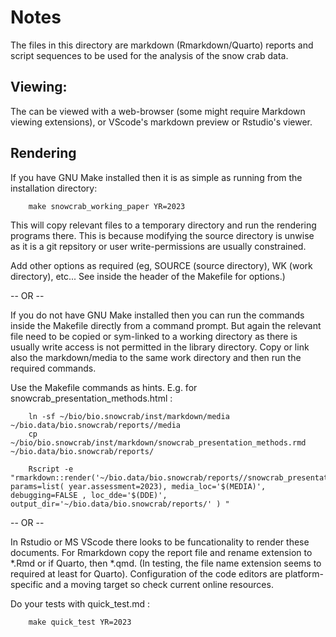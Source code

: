 # Notes

The files in this directory are markdown (Rmarkdown/Quarto) reports and script sequences to be used for the analysis of the snow crab data. 

## Viewing:

The can be viewed with a web-browser (some might require Markdown viewing extensions), or VScode's markdown preview or Rstudio's viewer. 

## Rendering

If you have GNU Make installed then it is as simple as running from the installation directory:

```
	make snowcrab_working_paper YR=2023 
```

This will copy relevant files to a temporary directory and run the rendering programs there. This is because modifying the source directory is unwise as it is a git repsitory or user write-permissions are usually constrained. 

Add other options as required (eg, SOURCE (source directory), WK (work directory), etc... See inside the header of the Makefile for options.)

-- OR --

If you do not have GNU Make installed then you can run the commands inside the Makefile directly from a command prompt. But again the relevant file need to be copied or sym-linked to a working directory as there is usually write access is not permitted in the library directory. Copy or link also the markdown/media to the same work directory and then run the required commands. 

Use the Makefile commands as hints. E.g. for snowcrab_presentation_methods.html :

```
	ln -sf ~/bio/bio.snowcrab/inst/markdown/media ~/bio.data/bio.snowcrab/reports//media
	cp ~/bio/bio.snowcrab/inst/markdown/snowcrab_presentation_methods.rmd ~/bio.data/bio.snowcrab/reports/

	Rscript -e "rmarkdown::render('~/bio.data/bio.snowcrab/reports//snowcrab_presentation_methods.rmd', params=list( year.assessment=2023), media_loc='$(MEDIA)', debugging=FALSE , loc_dde='$(DDE)', output_dir='~/bio.data/bio.snowcrab/reports/' ) " 
```

-- OR -- 

In Rstudio or MS VScode there looks to be funcationality to render these documents. For Rmarkdown copy the report file and rename extension to *.Rmd or if Quarto, then *.qmd. (In testing, the file name extension seems to required at least for Quarto). Configuration of the code editors are platform-specific and a moving target so check current online resources. 

Do your tests with quick_test.md : 

```
	make quick_test YR=2023 
```



